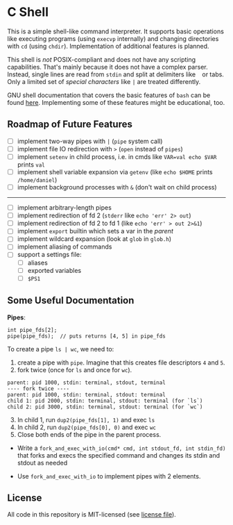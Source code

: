 # C Shell
This is a simple shell-like command interpreter. It supports basic operations like executing programs (using `execvp` internally) and changing directories with `cd` (using `chdir`). Implementation of additional features is planned.

This shell is *not* POSIX-compliant and does not have any scripting capabilities. That's mainly because it does not have a complex parser. Instead, single lines are read from `stdin` and split at delimiters like ` ` or tabs. Only a limited set of *special characters* like `|` are treated differently.

GNU shell documentation that covers the basic features of `bash` can be found [here](https://www.gnu.org/software/bash/manual/html_node/Basic-Shell-Features.html#Basic-Shell-Features). Implementing some of these features might be educational, too.

## Roadmap of Future Features

- [ ] implement two-way pipes with `|` (`pipe` system call)
- [ ] implement file IO redirection with `>` (`open` instead of `pipes`)
- [ ] implement `setenv` in child process, i.e. in cmds like `VAR=val echo $VAR` prints `val`
- [ ] implement shell variable expansion via `getenv` (like `echo $HOME` prints `/home/daniel`)
- [ ] implement background processes with `&` (don't wait on child process)

---

- [ ] implement arbitrary-length pipes
- [ ] implement redirection of fd 2 (`stderr` like `echo 'err' 2> out`)
- [ ] implement redirection of fd 2 to fd 1 (like `echo 'err' > out 2>&1`)
- [ ] implement `export` builtin which sets a var in the _parent_
- [ ] implement wildcard expansion (look at `glob` in `glob.h`)
- [ ] implement aliasing of commands
- [ ] support a settings file:
    - [ ] aliases
    - [ ] exported variables
    - [ ] `$PS1`

## Some Useful Documentation
__Pipes__:
```
int pipe_fds[2];
pipe(pipe_fds);  // puts returns [4, 5] in pipe_fds
```

To create a pipe `ls | wc`, we need to:

1. create a pipe with `pipe`. Imagine that this creates file descriptors `4` and `5`.
2. fork twice (once for `ls` and once for `wc`).
  ```
  parent: pid 1000, stdin: terminal, stdout, terminal
  ---- fork twice ----
  parent: pid 1000, stdin: terminal, stdout: terminal
  child 1: pid 2000, stdin: terminal, stdout: terminal (for `ls`)
  child 2: pid 3000, stdin: terminal, stdout: terminal (for `wc`)
  ```
3. In child 1, run `dup2(pipe_fds[1], 1)` and exec `ls`
4. In child 2, run `dup2(pipe_fds[0], 0)` and exec `wc`
5. Close both ends of the pipe in the parent process.

- Write a `fork_and_exec_with_io(cmd* cmd, int stdout_fd, int stdin_fd)` that forks and execs the specified command and changes its stdin and stdout as needed

- Use `fork_and_exec_with_io` to implement pipes with 2 elements.

## License
All code in this repository is MIT-licensed (see [license file](LICENSE.md)).
